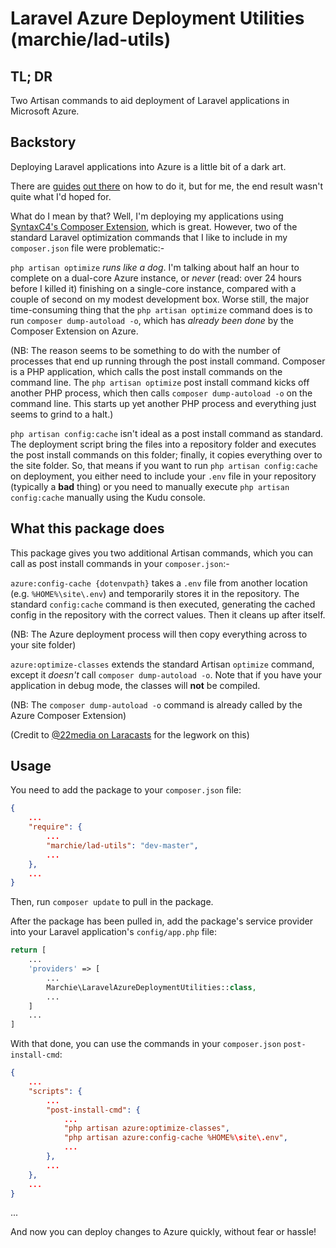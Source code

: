 # Laravel Azure Deployment Utilities (marchie/lad-utils)

## TL; DR
Two Artisan commands to aid deployment of Laravel applications in Microsoft Azure.

## Backstory
Deploying Laravel applications into Azure is a little bit of a dark art.

There are [guides](http://blog.bobbyallen.me/2015/06/26/configuring-and-hosting-laravel-5-x-applications-on-windows-azure/) [out there](http://stackoverflow.com/questions/32109245/deploy-laravel-to-azure) on how to do it, but for me, the end result wasn't quite what I'd hoped for.

What do I mean by that?  Well, I'm deploying my applications using [SyntaxC4's Composer Extension](https://github.com/SyntaxC4-MSFT/ComposerExtension/), which is great.  However, two of the standard Laravel optimization commands that I like to include in my `composer.json` file were problematic:-

`php artisan optimize` *runs like a dog*.  I'm talking about half an hour to complete on a dual-core Azure instance, or *never* (read: over 24 hours before I killed it) finishing on a single-core instance, compared with a couple of second on my modest development box.  Worse still, the major time-consuming thing that the `php artisan optimize` command does is to run `composer dump-autoload -o`, which has *already been done* by the Composer Extension on Azure.

(NB: The reason seems to be something to do with the number of processes that end up running through the post install command. Composer is a PHP application, which calls the post install commands on the command line. The `php artisan optimize` post install command kicks off another PHP process, which then calls `composer dump-autoload -o` on the command line. This starts up yet another PHP process and everything just seems to grind to a halt.)

`php artisan config:cache` isn't ideal as a post install command as standard. The deployment script bring the files into a repository folder and executes the post install commands on this folder; finally, it copies everything over to the site folder.  So, that means if you want to run `php artisan config:cache` on deployment, you either need to include your `.env` file in your repository (typically a **bad** thing) or you need to manually execute `php artisan config:cache` manually using the Kudu console.

## What this package does
This package gives you two additional Artisan commands, which you can call as post install commands in your `composer.json`:-

`azure:config-cache {dotenvpath}` takes a `.env` file from another location (e.g. `%HOME%\site\.env`) and temporarily stores it in the repository.  The standard `config:cache` command is then executed, generating the cached config in the repository with the correct values.  Then it cleans up after itself.

(NB: The Azure deployment process will then copy everything across to your site folder)

`azure:optimize-classes` extends the standard Artisan `optimize` command, except it *doesn't* call `composer dump-autoload -o`.  Note that if you have your application in debug mode, the classes will **not** be compiled.

(NB: The `composer dump-autoload -o` command is already called by the Azure Composer Extension)

(Credit to [@22media on Laracasts](https://laracasts.com/discuss/channels/servers/deploying-as-an-azure-web-app) for the legwork on this)

## Usage

You need to add the package to your `composer.json` file:

```json
{
    ...
    "require": {
        ...
        "marchie/lad-utils": "dev-master",
        ...
    },
    ...
}
```

Then, run `composer update` to pull in the package.

After the package has been pulled in, add the package's service provider into your Laravel application's `config/app.php` file:

```php
return [
    ...
    'providers' => [
        ...
        Marchie\LaravelAzureDeploymentUtilities::class,
        ...
    ]
    ...
]
```

With that done, you can use the commands in your `composer.json` `post-install-cmd`:

```json
{
    ...
    "scripts": {
        ...
        "post-install-cmd": {
            ...
            "php artisan azure:optimize-classes",
            "php artisan azure:config-cache %HOME%\site\.env",
            ...
        },
        ...
    },
    ...
}
```

...

And now you can deploy changes to Azure quickly, without fear or hassle!